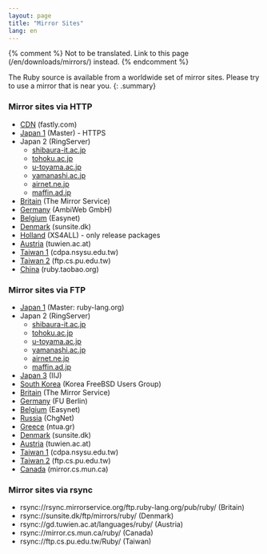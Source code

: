 ```yaml
---
layout: page
title: "Mirror Sites"
lang: en
---
```


{% comment %}
Not to be translated. Link to this page (/en/downloads/mirrors/) instead.
{% endcomment %}

The Ruby source is available from a worldwide set of mirror sites.
Please try to use a mirror that is near you.
{: .summary}

### Mirror sites via HTTP

* [CDN][mirror-http-cdn] (fastly.com)
* [Japan 1][mirror-https-jp] (Master) - HTTPS
* Japan 2 (RingServer)
  * [shibaura-it.ac.jp][mirror-http-jp-ring-shibaura-it]
  * [tohoku.ac.jp][mirror-http-jp-ring-tohoku]
  * [u-toyama.ac.jp][mirror-http-jp-ring-u-toyama]
  * [yamanashi.ac.jp][mirror-http-jp-ring-yamanashi]
  * [airnet.ne.jp][mirror-http-jp-ring-airnet]
  * [maffin.ad.jp][mirror-http-jp-ring-maffin]
* [Britain][mirror-http-uk] (The Mirror Service)
* [Germany][mirror-http-de] (AmbiWeb GmbH)
* [Belgium][mirror-http-be] (Easynet)
* [Denmark][mirror-http-dk] (sunsite.dk)
* [Holland][mirror-http-nl] (XS4ALL) - only release packages
* [Austria][mirror-http-at] (tuwien.ac.at)
* [Taiwan 1][mirror-http-tw1] (cdpa.nsysu.edu.tw)
* [Taiwan 2][mirror-http-tw2] (ftp.cs.pu.edu.tw)
* [China][mirror-http-cn] (ruby.taobao.org)

### Mirror sites via FTP

* [Japan 1][mirror-ftp-jp1] (Master: ruby-lang.org)
* Japan 2 (RingServer)
  * [shibaura-it.ac.jp][mirror-ftp-jp-ring-shibaura-it]
  * [tohoku.ac.jp][mirror-ftp-jp-ring-tohoku]
  * [u-toyama.ac.jp][mirror-ftp-jp-ring-u-toyama]
  * [yamanashi.ac.jp][mirror-ftp-jp-ring-yamanashi]
  * [airnet.ne.jp][mirror-ftp-jp-ring-airnet]
  * [maffin.ad.jp][mirror-ftp-jp-ring-maffin]
* [Japan 3][mirror-ftp-jp3] (IIJ)
* [South Korea][mirror-ftp-kr] (Korea FreeBSD Users Group)
* [Britain][mirror-ftp-uk] (The Mirror Service)
* [Germany][mirror-ftp-de] (FU Berlin)
* [Belgium][mirror-ftp-be] (Easynet)
* [Russia][mirror-ftp-ru] (ChgNet)
* [Greece][mirror-ftp-gr] (ntua.gr)
* [Denmark][mirror-ftp-dk] (sunsite.dk)
* [Austria][mirror-ftp-at] (tuwien.ac.at)
* [Taiwan 1][mirror-ftp-tw1] (cdpa.nsysu.edu.tw)
* [Taiwan 2][mirror-ftp-tw2] (ftp.cs.pu.edu.tw)
* [Canada][mirror-ftp-ca] (mirror.cs.mun.ca)

### Mirror sites via rsync

* rsync://rsync.mirrorservice.org/ftp.ruby-lang.org/pub/ruby/ (Britain)
* rsync://sunsite.dk/ftp/mirrors/ruby/ (Denmark)
* rsync://gd.tuwien.ac.at/languages/ruby/ (Austria)
* rsync://mirror.cs.mun.ca/ruby/ (Canada)
* rsync://ftp.cs.pu.edu.tw/Ruby/ (Taiwan)

[mirror-http-cdn]: http://cache.ruby-lang.org/pub/ruby/
[mirror-http-jp-ring-shibaura-it]: http://ring.shibaura-it.ac.jp/archives/lang/ruby/
[mirror-http-jp-ring-tohoku]: http://ring.tains.tohoku.ac.jp/archives/lang/ruby/
[mirror-http-jp-ring-u-toyama]: http://ring.u-toyama.ac.jp/archives/lang/ruby/
[mirror-http-jp-ring-yamanashi]: http://ring.yamanashi.ac.jp/archives/lang/ruby/
[mirror-http-jp-ring-airnet]: http://ring.airnet.ne.jp/archives/lang/ruby/
[mirror-http-jp-ring-maffin]: http://ring.maffin.ad.jp/archives/lang/ruby/
[mirror-https-jp]: https://ftp.ruby-lang.org/pub/ruby/
[mirror-http-uk]: http://www.mirrorservice.org/sites/ftp.ruby-lang.org/pub/ruby/
[mirror-http-de]: http://dl.ambiweb.de/mirrors/ftp.ruby-lang.org/
[mirror-http-be]: http://ruby.mirror.easynet.be/
[mirror-http-dk]: http://mirrors.sunsite.dk/ruby/
[mirror-http-nl]: http://www.xs4all.nl/~hipster/lib/mirror/ruby/
[mirror-http-us]: http://xyz.lcs.mit.edu/ruby/
[mirror-http-at]: http://gd.tuwien.ac.at/languages/ruby/
[mirror-http-tw1]: http://pluto.cdpa.nsysu.edu.tw/ruby/
[mirror-http-tw2]: http://ftp.cs.pu.edu.tw/Unix/lang/Ruby/
[mirror-http-cn]: http://ruby.taobao.org/mirrors/ruby/
[mirror-ftp-jp1]: ftp://ftp.ruby-lang.org/pub/ruby/
[mirror-ftp-jp-ring-shibaura-it]: ftp://ring.shibaura-it.ac.jp/pub/lang/ruby/
[mirror-ftp-jp-ring-tohoku]: ftp://ring.tains.tohoku.ac.jp/pub/lang/ruby/
[mirror-ftp-jp-ring-u-toyama]: ftp://ring.u-toyama.ac.jp/pub/lang/ruby/
[mirror-ftp-jp-ring-yamanashi]: ftp://ring.yamanashi.ac.jp/pub/lang/ruby/
[mirror-ftp-jp-ring-airnet]: ftp://ring.airnet.ne.jp/pub/lang/ruby/
[mirror-ftp-jp-ring-maffin]: ftp://ring.maffin.ad.jp/pub/lang/ruby/
[mirror-ftp-jp3]: ftp://ftp.iij.ad.jp/pub/lang/ruby/
[mirror-ftp-kr]: ftp://ftp.kr.freebsd.org/pub/ruby/
[mirror-ftp-de]: ftp://ftp.fu-berlin.de/unix/languages/ruby/
[mirror-ftp-uk]: ftp://ftp.mirrorservice.org/sites/ftp.ruby-lang.org/pub/ruby/
[mirror-ftp-be]: ftp://ftp.easynet.be/ruby/ruby/
[mirror-ftp-ru]: ftp://ftp.chg.ru/pub/lang/ruby/
[mirror-ftp-gr]: ftp://ftp.ntua.gr/pub/lang/ruby/
[mirror-ftp-dk]: ftp://sunsite.dk/mirrors/ruby/
[mirror-ftp-us]: ftp://xyz.lcs.mit.edu/pub/ruby/
[mirror-ftp-at]: ftp://gd.tuwien.ac.at/languages/ruby/
[mirror-ftp-tw1]: ftp://ruby.cdpa.nsysu.edu.tw/ruby/
[mirror-ftp-tw2]: ftp://ftp.cs.pu.edu.tw/Unix/lang/Ruby/
[mirror-ftp-ca]: ftp://mirror.cs.mun.ca/pub/mirror/ruby/
